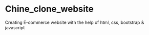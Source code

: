 # Chine_clone_website
Creating E-commerce website with the help of html, css, bootstrap & javascript
